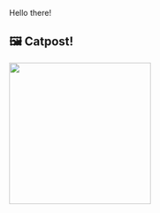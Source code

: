 Hello there!



## 🖼️ Catpost!

<sub>
    <img src="https://cdn2.thecatapi.com/images/386.jpg" height="256">
</sub>

